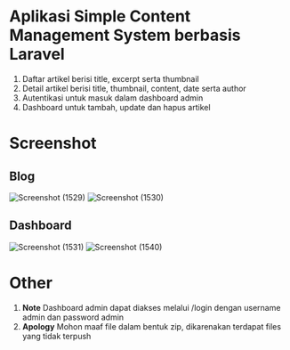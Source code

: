 # Aplikasi Simple Content Management System berbasis Laravel

1. Daftar artikel berisi title, excerpt serta thumbnail
2. Detail artikel berisi title, thumbnail, content, date serta author
3. Autentikasi untuk masuk dalam dashboard admin
4. Dashboard untuk tambah, update dan hapus artikel

# Screenshot

## Blog
![Screenshot (1529)](https://user-images.githubusercontent.com/55520351/89706023-66b4df80-d98c-11ea-9387-7d34d92c3314.png)
![Screenshot (1530)](https://user-images.githubusercontent.com/55520351/89706025-69afd000-d98c-11ea-8b21-7faa83dcbbb0.png)

## Dashboard
![Screenshot (1531)](https://user-images.githubusercontent.com/55520351/89706081-cca16700-d98c-11ea-8670-1ed644cafbe8.png)
![Screenshot (1540)](https://user-images.githubusercontent.com/55520351/89706019-63215880-d98c-11ea-93cb-49a0de59db47.png)

# Other
1. **Note** Dashboard admin dapat diakses melalui /login dengan username admin dan password admin
2. **Apology** Mohon maaf file dalam bentuk zip, dikarenakan terdapat files yang tidak terpush
